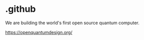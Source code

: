 # .github

We are building the world's first open source quantum computer.

https://openquantumdesign.org/
